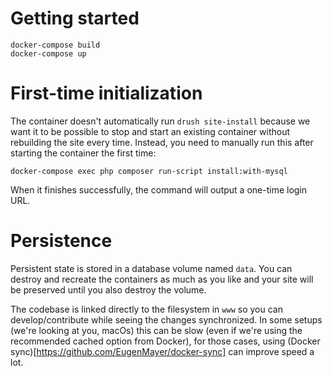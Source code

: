 # Getting started

```
docker-compose build
docker-compose up
```

# First-time initialization

The container doesn't automatically run `drush site-install` because we want it to be possible to stop and start an existing container without rebuilding the site every time. Instead, you need to manually run this after starting the container the first time:

`docker-compose exec php composer run-script install:with-mysql`

When it finishes successfully, the command will output a one-time login URL.

# Persistence

Persistent state is stored in a database volume named `data`. You can destroy and recreate the containers as much as you like and your site will be preserved until you also destroy the volume.

The codebase is linked directly to the filesystem in `www` so you can develop/contribute while seeing the changes synchronized. In some setups (we're looking at you, macOs) this can be slow (even if we're using the recommended cached option from Docker), for those cases, using (Docker sync)[https://github.com/EugenMayer/docker-sync] can improve speed a lot.
